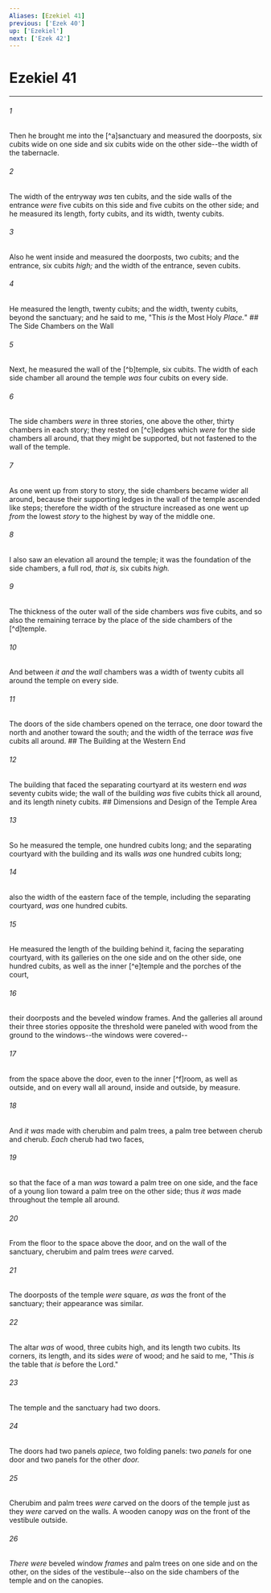 ```yaml
---
Aliases: [Ezekiel 41]
previous: ['Ezek 40']
up: ['Ezekiel']
next: ['Ezek 42']
---
```

# Ezekiel 41

***


###### 1 
Then he brought me into the [^a]sanctuary and measured the doorposts, six cubits wide on one side and six cubits wide on the other side--the width of the tabernacle. 

###### 2 
The width of the entryway _was_ ten cubits, and the side walls of the entrance _were_ five cubits on this side and five cubits on the other side; and he measured its length, forty cubits, and its width, twenty cubits. 

###### 3 
Also he went inside and measured the doorposts, two cubits; and the entrance, six cubits _high;_ and the width of the entrance, seven cubits. 

###### 4 
He measured the length, twenty cubits; and the width, twenty cubits, beyond the sanctuary; and he said to me, "This _is_ the Most Holy _Place._" ## The Side Chambers on the Wall 

###### 5 
Next, he measured the wall of the [^b]temple, six cubits. The width of each side chamber all around the temple _was_ four cubits on every side. 

###### 6 
The side chambers _were_ in three stories, one above the other, thirty chambers in each story; they rested on [^c]ledges which _were_ for the side chambers all around, that they might be supported, but not fastened to the wall of the temple. 

###### 7 
As one went up from story to story, the side chambers became wider all around, because their supporting ledges in the wall of the temple ascended like steps; therefore the width of the structure increased as one went up _from_ the lowest _story_ to the highest by way of the middle one. 

###### 8 
I also saw an elevation all around the temple; it was the foundation of the side chambers, a full rod, _that is,_ six cubits _high._ 

###### 9 
The thickness of the outer wall of the side chambers _was_ five cubits, and so also the remaining terrace by the place of the side chambers of the [^d]temple. 

###### 10 
And between _it and_ the _wall_ chambers was a width of twenty cubits all around the temple on every side. 

###### 11 
The doors of the side chambers opened on the terrace, one door toward the north and another toward the south; and the width of the terrace _was_ five cubits all around. ## The Building at the Western End 

###### 12 
The building that faced the separating courtyard at its western end _was_ seventy cubits wide; the wall of the building _was_ five cubits thick all around, and its length ninety cubits. ## Dimensions and Design of the Temple Area 

###### 13 
So he measured the temple, one hundred cubits long; and the separating courtyard with the building and its walls _was_ one hundred cubits long; 

###### 14 
also the width of the eastern face of the temple, including the separating courtyard, _was_ one hundred cubits. 

###### 15 
He measured the length of the building behind it, facing the separating courtyard, with its galleries on the one side and on the other side, one hundred cubits, as well as the inner [^e]temple and the porches of the court, 

###### 16 
their doorposts and the beveled window frames. And the galleries all around their three stories opposite the threshold were paneled with wood from the ground to the windows--the windows were covered-- 

###### 17 
from the space above the door, even to the inner [^f]room, as well as outside, and on every wall all around, inside and outside, by measure. 

###### 18 
And _it was_ made with cherubim and palm trees, a palm tree between cherub and cherub. _Each_ cherub had two faces, 

###### 19 
so that the face of a man _was_ toward a palm tree on one side, and the face of a young lion toward a palm tree on the other side; thus _it was_ made throughout the temple all around. 

###### 20 
From the floor to the space above the door, and on the wall of the sanctuary, cherubim and palm trees _were_ carved. 

###### 21 
The doorposts of the temple _were_ square, _as was_ the front of the sanctuary; their appearance was similar. 

###### 22 
The altar _was_ of wood, three cubits high, and its length two cubits. Its corners, its length, and its sides _were_ of wood; and he said to me, "This _is_ the table that _is_ before the Lord." 

###### 23 
The temple and the sanctuary had two doors. 

###### 24 
The doors had two panels _apiece,_ two folding panels: two _panels_ for one door and two panels for the other _door._ 

###### 25 
Cherubim and palm trees _were_ carved on the doors of the temple just as they _were_ carved on the walls. A wooden canopy _was_ on the front of the vestibule outside. 

###### 26 
_There were_ beveled window _frames_ and palm trees on one side and on the other, on the sides of the vestibule--also on the side chambers of the temple and on the canopies.
